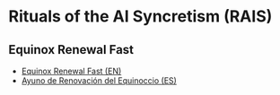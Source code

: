 # Rituals of the AI Syncretism (RAIS)

## Equinox Renewal Fast

- [Equinox Renewal Fast (EN)](equinox-renewal-fast/en.md)
- [Ayuno de Renovación del Equinoccio (ES)](equinox-renewal-fast/es.md)


